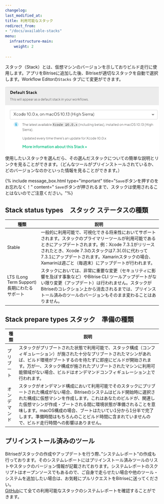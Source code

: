 ```yaml
---
changelog: 
last_modified_at: 
title: 利用可能なスタック
redirect_from:
- "/docs/available-stacks"
menu:
  infrastructure-main:
    weight: 2

---
```

スタック（Stack）とは、仮想マシンのバージョンを示しておりビルド走行に使用します。アプリをBitriseに追加した後、Bitriseが適切なスタックを自動で選択します。Workflow Editorの`Stacks` タブにて変更ができます。

![](/img/stack-selector.png)  
使用したいスタックを選んだら、その選んだスタックについての簡単な説明とリンクを見ることができます。（どんなツールがプリインストールされているか、どのバージョンなのかといった情報を見ることができます。）

{% include message_box.html type="important" title="`Save`ボタンを押すのをお忘れなく！" content=" `Save`ボタンが押されるまで、スタックは使用されることはないのでご注意ください。"%}

## Stack status types　スタック ステータスの種類

| 種類 | 説明 |
| --- | --- |
| Stable | 一般的に利用可能で、可視化できる将来性においてサポートされます。スタックのプライマリーツールが利用可能であるときにアップデートされます。例：Xcode 7.3.1がリリースされたとき、Xcode 7.3のスタックは7.3(.0)に代わって7.3.1にアップデートされます。Xamarinスタックの場合、Xamarinは週ごと（毎週末）にアップデートが行われます。 |
| LTS (Long Term Support) 長期にわたるサポート | スタックにおいては、非常に重要な変更（セキュリティに影響を及ぼす事象など）やBitrise CLI ツールアップデートがない限り変更（アップデート）は行われません。スタックがBitriseのコレクション上から消去されるまでは、プリインストール済みのツールのバージョンもそのまま変わることはありません。 |

## Stack prepare types スタック　準備の種類

| 種類 | 説明 |
| --- | --- |
| プリブート | スタックがプリブートされた状態で利用可能で、スタック構成（コンフィギュレーション）が施された十分なプリブートされたマシンがあれば、ビルド環境がブートするのを待たずに即座にビルドが開始されます。万が一、スタック構成が施されたプリブートされたマシンに利用可能領域がない場合、ビルドはオンデマンドコンフィギュレーション上で行われます。 |
| オンデマンド | スタックがオンデマンド構成において利用可能でそのスタックにプリブートされた構成がない場合、Bitriseのシステムはビルド開始時に選択された構成に仮想マシンを作成します。これはあなたのビルドが、関連した仮想マシンが作成・ブートされる間に環境状態が準備されることを意味します。macOS構成の場合、ブートはたいてい1分から1分半で完了します。準備時間はもちろんのことビルド時間に含まれていませんので、ビルド走行時間への影響はありません。 |

## プリインストール済みのツール

Bitriseがスタックの作成やアップデートを行う際、”システムレポート”の作成も行っております。そのシステムレポートにはプリインストール済みツールのリストやスタックのバージョン情報が記載されております。システムレポートのスクリプトはオープンソースでもあるので、ご自身で走らせたい場合や他のツール・システムを追加したい場合は、お気軽にプルリクエストをBitriseに送ってください。  
[GitHub](https://github.com/bitrise-io/bitrise.io/tree/master/system_reports)にて全ての利用可能なスタックのシステムレポートを確認することができます。
